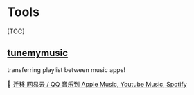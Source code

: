 # Tools

[TOC]



## [tunemymusic](https://www.tunemymusic.com/)

transferring playlist between music apps!

:link: [迁移 网易云 / QQ 音乐到 Apple Music, Youtube Music, Spotify](https://yyrcd.com/n2s/)



